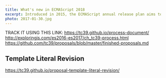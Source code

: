 ```yaml
---
title: What's new in ECMAScript 2018
excerpt: Introduced in 2015, the ECMAScript annual release plan aims to add to the language any proposals that are ready at the time of the TC39 meeting. Here's what's new in ES2018.
photo: 2017-01-30.jpg
---
```


TRACK IT USING THIS LINK:
https://tc39.github.io/process-document/
http://exploringjs.com/es2016-es2017/ch_tc39-process.html
https://github.com/tc39/proposals/blob/master/finished-proposals.md

## Template Literal Revision

https://tc39.github.io/proposal-template-literal-revision/

## 


